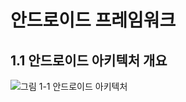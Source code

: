 # 안드로이드 프레임워크

## 1.1 안드로이드 아키텍처 개요
<img src="images/안드로이드 아키텍처" title="그림 1-1 안드로이드 아키텍처" alt="그림 1-1 안드로이드 아키텍처"></img>
